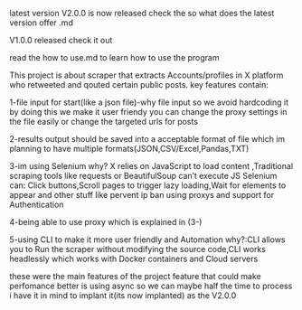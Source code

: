 latest version V2.0.0 is now released check the so what does the latest version offer .md

V1.0.0 released check it out

read the how to use.md to learn how to use the program

This project is about scraper that extracts Accounts/profiles in X platform who retweeted and qouted certain public posts.
key features contain:

1-file input for start(like a json file)-why file input so we avoid hardcoding it by doing this we make it user friendy you can change the proxy settings in the file easily or change the targeted urls for posts

2-results output should be saved into a acceptable format of file which im planning to have multiple formats(JSON,CSV/Excel,Pandas,TXT)

3-im using Selenium why? X relies on JavaScript to load content ,Traditional scraping tools like requests or BeautifulSoup can’t execute JS Selenium can:
Click buttons,Scroll pages to trigger lazy loading,Wait for elements to appear and other stuff like pervent ip ban using proxys and support for Authentication

4-being able to use proxy which is explained in (3-)

5-using CLI to make it more user friendly and Automation why?:CLI allows you to Run the scraper without modifying the source code,CLI works headlessly which works with Docker containers and Cloud servers

these were the main features of the project
feature that could make perfomance better is using async so we can maybe half the time to process i have it in mind to implant it(its now implanted) as the V2.0.0


